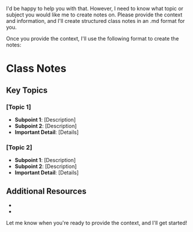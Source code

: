 I'd be happy to help you with that. However, I need to know what topic or subject you would like me to create notes on. Please provide the context and information, and I'll create structured class notes in an .md format for you.

Once you provide the context, I'll use the following format to create the notes:

**Class Notes**
================

**Key Topics**
-------------

### [Topic 1]

* **Subpoint 1**: [Description]
* **Subpoint 2**: [Description]
* **Important Detail**: [Details]

### [Topic 2]

* **Subpoint 1**: [Description]
* **Subpoint 2**: [Description]
* **Important Detail**: [Details]

**Additional Resources**
----------------------

* [Reference 1]: [Description]
* [Reference 2]: [Description]

Let me know when you're ready to provide the context, and I'll get started!